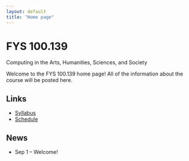 ```yaml
---
layout: default
title: "Home page"
---
```


# FYS 100.139

<div id="subtitle">Computing in the Arts, Humanities, Sciences, and Society</div>

Welcome to the FYS 100.139 home page!  All of the information about the course will be posted here.

## Links

* [Syllabus](syllabus.html)
* [Schedule](schedule.html)

## News

* Sep 1 &ndash; Welcome!

<!-- vim:set wrap: ­-->
<!-- vim:set linebreak: -->
<!-- vim:set nolist: -->
